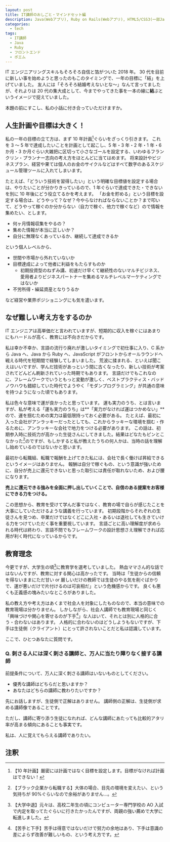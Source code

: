 ```yaml
---
layout: post
title: IT講師のおしごと・マインドセット編
description: Java(Webアプリ), Ruby on Rails(Webアプリ), HTML5/CSS3(一部JavaScript/JQuery系)のIT講師の経験と需要のお話をリアルにお届け！
categories:
  - tech
tags:
  - IT講師
  - Java
  - Ruby
  - フロントエンド
  - ポエム
---
```


IT エンジニアリングスキルもそろそろ自信と箔がついた 2018 年。
30 代を目前に新しい事を始めようと思ったのもこのタイミングで、一年の目標に「結」を上げていました。
友人には「そろそろ結婚考えないとな～」なんて言ってましたが、それよりは 20 代の集大成として、今までやってきた事を一本の線に**結**ぶというイメージで捉えていました。

本題の前にすこし、私の小話に付き合っていただけますか。

## 人生計画や目標は大きく！

私の一年の目標の立て方は、まず 10 年計画[^1]ぐらいをざっくり引きます。
これを 3 ～ 5 年で達成したいことを計画として起こし、5 年・3 年・2 年・1 年・6 か月・3 か月ぐらい大雑把に区切って小さなゴールを設定する、いわゆるフランクリン・プランナー志向の考え方をほとんどに当てはめます。
将来設計やビジネスプラン、経営や果ては個人のお金のサイクルなどはすべて数字のあるスケジュール管理ツールに入れてしまいます。

たとえば、「どういう技術を習得したい」という明確な目標値を設定する場合は、やりたいことが分かりきっているので、1 年ぐらいで達成できた・できないを別に 10 年後にどう役立てるかを考えます。
「お金を貯める」という目標を設定する場合は、どうやって？なぜ？今やらなければならないことか？まで叩いて、どうやって稼ぐのか分からない（自力で稼ぐ、他力で稼ぐなど）ので情報を集めたい、とします。

- 何ヶ月情報収集をやるの？
- 集めた情報が本当に正しいか？
- 自分に無理なくあっているか、継続して達成できるか

という個人レベルから、

- 世間や市場から外れていないか
- 目標達成によって他者に利益をもたらすものか
  - 初期投資型のねずみ講、初速だけ早くて継続性のないマルチビジネス、愛用者よりビジネスパートナーを集めるマルチレベルマーケティングではないか
- 不労所得・繰延資産となりうるか

など経営や業界ポジショニングにも気を遣います。

## なぜ難しい考え方をするのか

IT エンジニアは高単価だと言われていますが、短期的に収入を稼ぐにはあまりにもハードルが高く、教育には不向きだからです。

私は幸か不幸か、言語の流行り廃れが激しいタイミングで初仕事に入り、C 系から Java へ、Java から Ruby へ、JavaScript がフロントからオールラウンドへ戦える時代を短期間で経験してしまいました。
荒波に揉まれる、といえば聞こえはいいですが、学んだ技術があっという間に古くなったり、新しい技術が考案されてどんどん刷新されていった時期でもあります。
言語だけでもこれなのに、フレームワークでいうともっと変動が激しく、ベストプラクティス・バッドノウハウも錯綜していた時代でようやく「モダンプログラミング」が共通の意味を持つようになった頃でもあります。

私は色々な意味で運が良かったと思っています。
運も実力のうち、とは言いますが、私が考える「運も実力のうち」は**「実力がなければ運はつかめない」**ので、運を掴むための実力は最低限持っておく必要がある。
たとえば、最初に入った会社がアンラッキーだったとしても、これからラッキーな環境を掴む・作るために、アンラッキーな会社で地力をつける必要があります。
この話は、初期参入時に技術力が高かった生徒さんにしてきました。結果はどなたもピンとこなかった[^2]のですが、もしかすると私が教えたうちの何人かは、当時の話を理解し始めているのではないかと思います。

最初から転職組、転職で報酬を上げてきた私には、会社で長く働けば昇給できるというイメージはありません。
報酬は自分で稼ぐもの、という意識が強いために、自分が売上に還元できないと思った取引には責任が取れないため、および腰になります。

**売上に還元できる強みを全面に押し出していくことで、自信のある提案をお客様にできる力をつける。**

この思想から、教育を受けて学んだ事ではなく、教育の場で自らが感じたことを大事にしていただけるような講義を行っています。
初期段階からそれぞれの生徒さんを見つめ、卒業だけではなくどこに入社・あるいは退社しても生きていける力をつけていただく事を重要視しています。
言語ごとに高い理解度が求められる時代は終わり、言語不問でもフレームワークの設計思想さえ理解できれば応用が利く時代になっているからです。

## 教育理念

今更ですが、大学生の頃[^3]に教育学を選考していました。
熱血ママさん的な話ではないんですが、教育に対する関心は高かったです。
当時は「生徒からの信頼を得ないままにただ甘い or 厳しいだけの教師では生徒のやる気を削ぐばかりで、運が悪いだけで片付けるのは可哀相だ」という危機感からです。
良くも悪くも正義感の塊みたいなところがありました。

私の教え方や考え方はあくまで社会人を対象にしたものなので、本当の意味での教育現場は分かりません。
しかしながら、社会人講師でも教育現場と同じく「興味づけや関心を寄せるのが下手[^4]」な人はいて、それとは別に人格的に合う・合わないはあります。
人格的に合わないのはどうしようもないですが、下手は生徒側（クライアント）にとって許されないことだと私は認識しています。

ここで、ひとつあなたに質問です。

### Q. 刺さる人には深く刺さる講師と、万人に当たり障りなく接する講師

前提条件について、万人に深く刺さる講師はいないものとしてください。

- 優秀な講師はどちらだと思いますか？
- あなたはどちらの講師に教わりたいですか？

先にお話しますが、生徒側で正解はありません。
講師側の正解は、生徒側が求める講師像であることです。

ただし、講師に寄り添う生徒になれれば、どんな講師にあたっても比較的アタリ率が高まる傾向にあることも事実です。

私は、人に覚えてもらえる講師でありたい。

## 注釈

[^1]: 【10 年計画】厳密には計画ではなく目標を設定します。目標がなければ計画はできない！
[^2]: 【ブラック企業から転職する】大体の場合、目先の環境を変えたい、という気持ちが 90%ぐらいなので余裕がありません…。
[^3]: 【大学中退】元々は、高校二年生の頃にコンピューター専門学校の AO 入試で内定を取ってたぐらいに行きたかったんですが、両親の強い薦めで大学に転進しました。
[^4]: 【苦手と下手】苦手は得意ではないだけで努力の余地はあり、下手は意識の差によらず改善が難しいもの、という考え方です。

